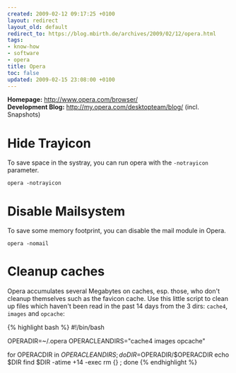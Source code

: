 ```yaml
---
created: 2009-02-12 09:17:25 +0100
layout: redirect
layout_old: default
redirect_to: https://blog.mbirth.de/archives/2009/02/12/opera.html
tags:
- know-how
- software
- opera
title: Opera
toc: false
updated: 2009-02-15 23:08:00 +0100
---
```


**Homepage:** <http://www.opera.com/browser/>  
**Development Blog:** <http://my.opera.com/desktopteam/blog/> (incl. Snapshots)


Hide Trayicon
=============

To save space in the systray, you can run opera with the `-notrayicon` parameter.

    opera -notrayicon


Disable Mailsystem
==================

To save some memory footprint, you can disable the mail module in Opera.

    opera -nomail


Cleanup caches
==============

Opera accumulates several Megabytes on caches, esp. those, who don't cleanup themselves such as the favicon cache. Use
this little script to clean up files which haven't been read in the past 14 days from the 3 dirs: `cache4`, `images`
and `opcache`:

{% highlight bash %}
#!/bin/bash

OPERADIR=~/.opera
OPERACLEANDIRS="cache4 images opcache"

for OPERACDIR in $OPERACLEANDIRS; do
    DIR=$OPERADIR/$OPERACDIR
    echo $DIR
    find $DIR -atime +14 -exec rm {} \;
done
{% endhighlight %}